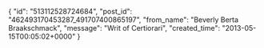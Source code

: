  {
   "id": "513112528724684",
   "post_id": "462493170453287_491707400865197",
   "from_name": "Beverly Berta Braakschmack",
   "message": "Writ of Certiorari",
   "created_time": "2013-05-15T00:05:02+0000"
 }
